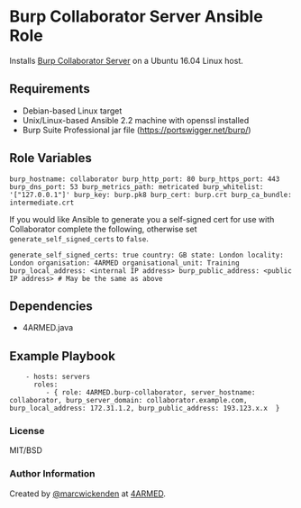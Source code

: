 # Burp Collaborator Server Ansible Role

Installs [Burp Collaborator Server](https://portswigger.net/burp/) on a Ubuntu 16.04 Linux host.

## Requirements

- Debian-based Linux target
- Unix/Linux-based Ansible 2.2 machine with openssl installed
- Burp Suite Professional jar file (https://portswigger.net/burp/)

## Role Variables

`
burp_hostname: collaborator
burp_http_port: 80
burp_https_port: 443
burp_dns_port: 53
burp_metrics_path: metricated
burp_whitelist: '["127.0.0.1"]'
burp_key: burp.pk8
burp_cert: burp.crt
burp_ca_bundle: intermediate.crt
`

If you would like Ansible to generate you a self-signed cert for use with Collaborator complete the following, otherwise set `generate_self_signed_certs` to `false`.

`
generate_self_signed_certs: true
country: GB
state: London
locality: London
organisation: 4ARMED
organisational_unit: Training
burp_local_address: <internal IP address>
burp_public_address: <public IP address> # May be the same as above
`

## Dependencies

- 4ARMED.java

## Example Playbook

```
    - hosts: servers
      roles:
         - { role: 4ARMED.burp-collaborator, server_hostname: collaborator, burp_server_domain: collaborator.example.com, burp_local_address: 172.31.1.2, burp_public_address: 193.123.x.x  }
```

### License

MIT/BSD

### Author Information

Created by [@marcwickenden](https://twitter.com/marcwickenden) at [4ARMED](https://www.4armed.com/).
